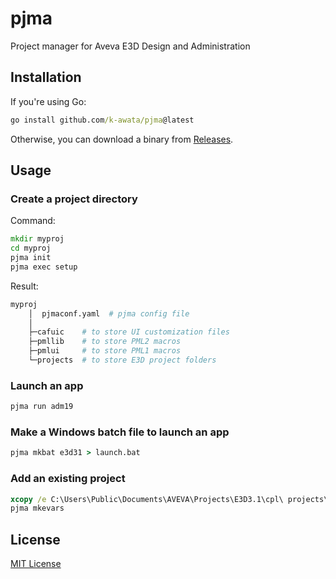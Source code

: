 # pjma

Project manager for Aveva E3D Design and Administration

## Installation

If you're using Go:

```bat
go install github.com/k-awata/pjma@latest
```

Otherwise, you can download a binary from [Releases](https://github.com/k-awata/pjma/releases).

## Usage

### Create a project directory

Command:

```bat
mkdir myproj
cd myproj
pjma init
pjma exec setup
```

Result:

```bash
myproj
    │  pjmaconf.yaml  # pjma config file
    │
    ├─cafuic    # to store UI customization files
    ├─pmllib    # to store PML2 macros
    ├─pmlui     # to store PML1 macros
    └─projects  # to store E3D project folders
```

### Launch an app

```bat
pjma run adm19
```

### Make a Windows batch file to launch an app

```bat
pjma mkbat e3d31 > launch.bat
```

### Add an existing project

```bat
xcopy /e C:\Users\Public\Documents\AVEVA\Projects\E3D3.1\cpl\ projects\cpl\
pjma mkevars
```

## License

[MIT License](LICENSE)
